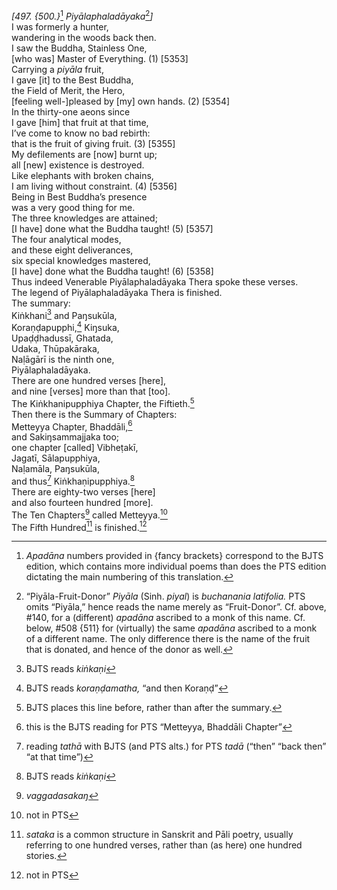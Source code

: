 *\[497. {500.}*[^1] *Piyālaphaladāyaka*[^2]*\]*  
I was formerly a hunter,  
wandering in the woods back then.  
I saw the Buddha, Stainless One,  
\[who was\] Master of Everything. (1) \[5353\]  
Carrying a *piyāla* fruit,  
I gave \[it\] to the Best Buddha,  
the Field of Merit, the Hero,  
\[feeling well-\]pleased by \[my\] own hands. (2) \[5354\]  
In the thirty-one aeons since  
I gave \[him\] that fruit at that time,  
I’ve come to know no bad rebirth:  
that is the fruit of giving fruit. (3) \[5355\]  
My defilements are \[now\] burnt up;  
all \[new\] existence is destroyed.  
Like elephants with broken chains,  
I am living without constraint. (4) \[5356\]  
Being in Best Buddha’s presence  
was a very good thing for me.  
The three knowledges are attained;  
\[I have\] done what the Buddha taught! (5) \[5357\]  
The four analytical modes,  
and these eight deliverances,  
six special knowledges mastered,  
\[I have\] done what the Buddha taught! (6) \[5358\]  
Thus indeed Venerable Piyālaphaladāyaka Thera spoke these verses.  
The legend of Piyālaphaladāyaka Thera is finished.  
The summary:  
Kiṅkhani[^3] and Paŋsukūla,  
Koraṇḍapupphi,[^4] Kiŋsuka,  
Upaḍḍhadussī, Ghatada,  
Udaka, Thūpakāraka,  
Naḷāgārī is the ninth one,  
Piyālaphaladāyaka.  
There are one hundred verses \[here\],  
and nine \[verses\] more than that \[too\].  
The Kiṅkhanipupphiya Chapter, the Fiftieth.[^5]  
Then there is the Summary of Chapters:  
Metteyya Chapter, Bhaddāli,[^6]  
and Sakiŋsammajjaka too;  
one chapter \[called\] Vibheṭakī,  
Jagatī, Sālapupphiya,  
Naḷamāla, Paŋsukūla,  
and thus[^7] Kiṅkhaṇipupphiya.[^8]  
There are eighty-two verses \[here\]  
and also fourteen hundred \[more\].  
The Ten Chapters[^9] called Metteyya.[^10]  
The Fifth Hundred[^11] is finished.[^12]  
[^1]: *Apadāna* numbers provided in {fancy brackets} correspond to the
    BJTS edition, which contains more individual poems than does the PTS
    edition dictating the main numbering of this translation.  
[^2]: “Piyāla-Fruit-Donor” *Piyāla* (Sinh. *piyal*) is *buchanania
    latifolia.* PTS omits “Piyāla,” hence reads the name merely as
    “Fruit-Donor”. Cf. above, \#140, for a (different) *apadāna*
    ascribed to a monk of this name. Cf. below, \#508 {511} for
    (virtually) the same *apadāna* ascribed to a monk of a different
    name. The only difference there is the name of the fruit that is
    donated, and hence of the donor as well.  
[^3]: BJTS reads *kiṅkaṇi*  
[^4]: BJTS reads *koraṇḍamatha,* “and then Koraṇḍ”  
[^5]: BJTS places this line before, rather than after the summary.  
[^6]: this is the BJTS reading for PTS “Metteyya, Bhaddāli Chapter”  
[^7]: reading *tathā* with BJTS (and PTS alts.) for PTS *tadā* (“then”
    “back then” “at that time”)  
[^8]: BJTS reads *kiṅkaṇi*  
[^9]: *vaggadasakaŋ*  
[^10]: not in PTS  
[^11]: *sataka* is a common structure in Sanskrit and Pāli poetry,
    usually referring to one hundred verses, rather than (as here) one
    hundred stories.  
[^12]: not in PTS
